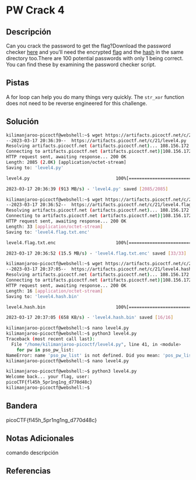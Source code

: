 # PW Crack 4

## Descripción
Can you crack the password to get the flag?Download the password checker [here](https://artifacts.picoctf.net/c/21/level4.py) and you'll need the encrypted [flag](https://artifacts.picoctf.net/c/21/level4.flag.txt.enc) and the [hash](https://artifacts.picoctf.net/c/21/level4.hash.bin) in the same directory too.There are 100 potential passwords with only 1 being correct. You can find these by examining the password checker script.
## Pistas
A for loop can help you do many things very quickly.
The `str_xor` function does not need to be reverse engineered for this challenge.
## Solución
```bash
kilimanjaroo-picoctf@webshell:~$ wget https://artifacts.picoctf.net/c/21/level4.py
--2023-03-17 20:36:39--  https://artifacts.picoctf.net/c/21/level4.py
Resolving artifacts.picoctf.net (artifacts.picoctf.net)... 108.156.172.6, 108.156.172.120, 108.156.172.42, ...
Connecting to artifacts.picoctf.net (artifacts.picoctf.net)|108.156.172.6|:443... connected.
HTTP request sent, awaiting response... 200 OK
Length: 2085 (2.0K) [application/octet-stream]
Saving to: 'level4.py'

level4.py                                 100%[===================================================================================>]   2.04K  --.-KB/s    in 0s      

2023-03-17 20:36:39 (913 MB/s) - 'level4.py' saved [2085/2085]

kilimanjaroo-picoctf@webshell:~$ wget https://artifacts.picoctf.net/c/21/level4.flag.txt.enc
--2023-03-17 20:36:52--  https://artifacts.picoctf.net/c/21/level4.flag.txt.enc
Resolving artifacts.picoctf.net (artifacts.picoctf.net)... 108.156.172.74, 108.156.172.6, 108.156.172.42, ...
Connecting to artifacts.picoctf.net (artifacts.picoctf.net)|108.156.172.74|:443... connected.
HTTP request sent, awaiting response... 200 OK
Length: 33 [application/octet-stream]
Saving to: 'level4.flag.txt.enc'

level4.flag.txt.enc                       100%[===================================================================================>]      33  --.-KB/s    in 0s      

2023-03-17 20:36:52 (15.5 MB/s) - 'level4.flag.txt.enc' saved [33/33]

kilimanjaroo-picoctf@webshell:~$ wget https://artifacts.picoctf.net/c/21/level4.hash.bin
--2023-03-17 20:37:05--  https://artifacts.picoctf.net/c/21/level4.hash.bin
Resolving artifacts.picoctf.net (artifacts.picoctf.net)... 108.156.172.6, 108.156.172.42, 108.156.172.120, ...
Connecting to artifacts.picoctf.net (artifacts.picoctf.net)|108.156.172.6|:443... connected.
HTTP request sent, awaiting response... 200 OK
Length: 16 [application/octet-stream]
Saving to: 'level4.hash.bin'

level4.hash.bin                           100%[===================================================================================>]      16  --.-KB/s    in 0s      

2023-03-17 20:37:05 (658 KB/s) - 'level4.hash.bin' saved [16/16]

kilimanjaroo-picoctf@webshell:~$ nano level4.py 
kilimanjaroo-picoctf@webshell:~$ python3 level4.py 
Traceback (most recent call last):
  File "/home/kilimanjaroo-picoctf/level4.py", line 41, in <module>
    for pw in pso_pw_list:
NameError: name 'pso_pw_list' is not defined. Did you mean: 'pos_pw_list'?
kilimanjaroo-picoctf@webshell:~$ nano level4.py 

kilimanjaroo-picoctf@webshell:~$ python3 level4.py 
Welcome back... your flag, user:
picoCTF{fl45h_5pr1ng1ng_d770d48c}
kilimanjaroo-picoctf@webshell:~$
```
## Bandera
picoCTF{fl45h_5pr1ng1ng_d770d48c}

## Notas Adicionales 
comando          descripción

## Referencias